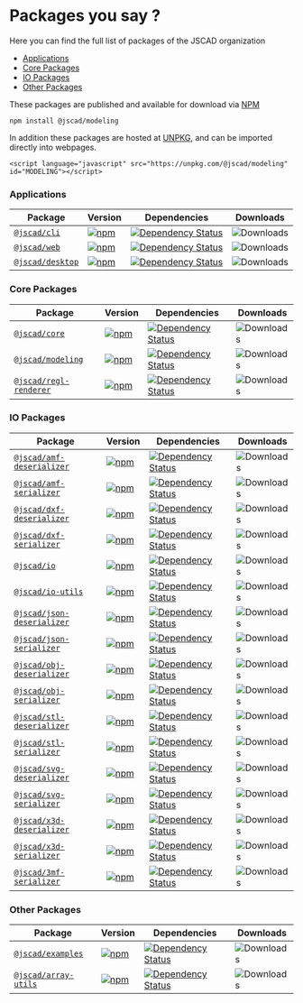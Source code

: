# Packages you say ?

Here you can find the full list of packages of the JSCAD organization

- [Applications](#ui-packages)
- [Core Packages](#core-packages)
- [IO Packages](#io-packages)
- [Other Packages](#other-packages)

These packages are published and available for download via [NPM](https://www.npmjs.com/org/jscad)
```
npm install @jscad/modeling
```

In addition these packages are hosted at [UNPKG](https://unpkg.com/), and can be imported directly into webpages.

```
<script language="javascript" src="https://unpkg.com/@jscad/modeling" id="MODELING"></script>
```


### Applications

| Package | Version | Dependencies | Downloads |
|---------|---------|--------------|-----------|
| [`@jscad/cli`](/packages/cli) | [![npm](https://img.shields.io/npm/v/@jscad/cli.svg)](https://www.npmjs.com/package/@jscad/cli) | [![Dependency Status](https://img.shields.io/librariesio/release/npm/@jscad/cli)](https://www.npmjs.com/package/@jscad/cli) | ![Downloads](https://img.shields.io/npm/dw/@jscad/cli) |
| [`@jscad/web`](/packages/web) | [![npm](https://img.shields.io/npm/v/@jscad/web.svg)](https://www.npmjs.com/package/@jscad/web) | [![Dependency Status](https://img.shields.io/librariesio/release/npm/@jscad/web)](https://www.npmjs.com/package/@jscad/web) | ![Downloads](https://img.shields.io/npm/dw/@jscad/web) |
| [`@jscad/desktop`](/packages/desktop) | [![npm](https://img.shields.io/npm/v/@jscad/desktop.svg)](https://www.npmjs.com/package/@jscad/desktop) | [![Dependency Status](https://img.shields.io/librariesio/release/npm/@jscad/desktop)](https://www.npmjs.com/package/@jscad/desktop) | ![Downloads](https://img.shields.io/npm/dw/@jscad/desktop) |

### Core Packages

| Package | Version | Dependencies | Downloads |
|---------|---------|--------------|-----------|
| [`@jscad/core`](/packages/core) | [![npm](https://img.shields.io/npm/v/@jscad/core.svg)](https://www.npmjs.com/package/@jscad/core) | [![Dependency Status](https://img.shields.io/librariesio/release/npm/@jscad/core)](https://www.npmjs.com/package/@jscad/core) | ![Downloads](https://img.shields.io/npm/dw/@jscad/core) |
| [`@jscad/modeling`](/packages/modeling) | [![npm](https://img.shields.io/npm/v/@jscad/modeling.svg)](https://www.npmjs.com/package/@jscad/modeling) | [![Dependency Status](https://img.shields.io/librariesio/release/npm/@jscad/modeling)](https://www.npmjs.com/package/@jscad/modeling) | ![Downloads](https://img.shields.io/npm/dw/@jscad/modeling) |
| [`@jscad/regl-renderer`](/packages/utils/regl-renderer) | [![npm](https://img.shields.io/npm/v/@jscad/regl-renderer.svg)](https://www.npmjs.com/package/@jscad/regl-renderer) | [![Dependency Status](https://img.shields.io/librariesio/release/npm/@jscad/regl-renderer)](https://www.npmjs.com/package/@jscad/regl-renderer) | ![Downloads](https://img.shields.io/npm/dw/@jscad/regl-renderer) |

### IO Packages

| Package | Version | Dependencies | Downloads |
|---------|---------|--------------|-----------|
| [`@jscad/amf-deserializer`](/packages/io/amf-deserializer) | [![npm](https://img.shields.io/npm/v/@jscad/amf-deserializer.svg)](https://www.npmjs.com/package/@jscad/amf-deserializer) | [![Dependency Status](https://img.shields.io/librariesio/release/npm/@jscad/amf-deserializer)](https://www.npmjs.com/package/@jscad/amf-deserializer) | ![Downloads](https://img.shields.io/npm/dw/@jscad/amf-deserializer) |
| [`@jscad/amf-serializer`](/packages/io/amf-serializer) | [![npm](https://img.shields.io/npm/v/@jscad/amf-serializer.svg)](https://www.npmjs.com/package/@jscad/amf-serializer) | [![Dependency Status](https://img.shields.io/librariesio/release/npm/@jscad/amf-serializer)](https://www.npmjs.com/package/@jscad/amf-serializer) | ![Downloads](https://img.shields.io/npm/dw/@jscad/amf-serializer) |
| [`@jscad/dxf-deserializer`](/packages/io/dxf-deserializer) | [![npm](https://img.shields.io/npm/v/@jscad/dxf-deserializer.svg)](https://www.npmjs.com/package/@jscad/dxf-deserializer) | [![Dependency Status](https://img.shields.io/librariesio/release/npm/@jscad/dxf-deserializer)](https://www.npmjs.com/package/@jscad/dxf-deserializer) | ![Downloads](https://img.shields.io/npm/dw/@jscad/dxf-deserializer) |
| [`@jscad/dxf-serializer`](/packages/io/dxf-serializer) | [![npm](https://img.shields.io/npm/v/@jscad/dxf-serializer.svg)](https://www.npmjs.com/package/@jscad/dxf-serializer) | [![Dependency Status](https://img.shields.io/librariesio/release/npm/@jscad/dxf-serializer)](https://www.npmjs.com/package/@jscad/dxf-serializer) | ![Downloads](https://img.shields.io/npm/dw/@jscad/dxf-serializer) |
| [`@jscad/io`](/packages/io/io) | [![npm](https://img.shields.io/npm/v/@jscad/io.svg)](https://www.npmjs.com/package/@jscad/io) | [![Dependency Status](https://img.shields.io/librariesio/release/npm/@jscad/io)](https://www.npmjs.com/package/@jscad/io) | ![Downloads](https://img.shields.io/npm/dw/@jscad/io) |
| [`@jscad/io-utils`](/packages/io/io-utils) | [![npm](https://img.shields.io/npm/v/@jscad/io-utils.svg)](https://www.npmjs.com/package/@jscad/io-utils) | [![Dependency Status](https://img.shields.io/librariesio/release/npm/@jscad/io-utils)](https://www.npmjs.com/package/@jscad/io-utils) | ![Downloads](https://img.shields.io/npm/dw/@jscad/io-utils) |
| [`@jscad/json-deserializer`](/packages/io/json-deserializer) | [![npm](https://img.shields.io/npm/v/@jscad/json-deserializer.svg)](https://www.npmjs.com/package/@jscad/json-deserializer) | [![Dependency Status](https://img.shields.io/librariesio/release/npm/@jscad/json-deserializer)](https://www.npmjs.com/package/@jscad/json-deserializer) | ![Downloads](https://img.shields.io/npm/dw/@jscad/json-serializer) |
| [`@jscad/json-serializer`](/packages/io/json-serializer) | [![npm](https://img.shields.io/npm/v/@jscad/json-serializer.svg)](https://www.npmjs.com/package/@jscad/json-serializer) | [![Dependency Status](https://img.shields.io/librariesio/release/npm/@jscad/json-serializer)](https://www.npmjs.com/package/@jscad/json-serializer) | ![Downloads](https://img.shields.io/npm/dw/@jscad/json-serializer) |
| [`@jscad/obj-deserializer`](/packages/io/obj-deserializer) | [![npm](https://img.shields.io/npm/v/@jscad/obj-deserializer.svg)](https://www.npmjs.com/package/@jscad/obj-deserializer) | [![Dependency Status](https://img.shields.io/librariesio/release/npm/@jscad/obj-deserializer)](https://www.npmjs.com/package/@jscad/obj-deserializer) | ![Downloads](https://img.shields.io/npm/dw/@jscad/obj-deserializer) |
| [`@jscad/obj-serializer`](/packages/io/obj-serializer) | [![npm](https://img.shields.io/npm/v/@jscad/obj-serializer.svg)](https://www.npmjs.com/package/@jscad/obj-serializer) | [![Dependency Status](https://img.shields.io/librariesio/release/npm/@jscad/obj-serializer)](https://www.npmjs.com/package/@jscad/obj-serializer) | ![Downloads](https://img.shields.io/npm/dw/@jscad/obj-serializer) |
| [`@jscad/stl-deserializer`](/packages/io/stl-deserializer) | [![npm](https://img.shields.io/npm/v/@jscad/stl-deserializer.svg)](https://www.npmjs.com/package/@jscad/stl-deserializer) | [![Dependency Status](https://img.shields.io/librariesio/release/npm/@jscad/stl-deserializer)](https://www.npmjs.com/package/@jscad/stl-deserializer) | ![Downloads](https://img.shields.io/npm/dw/@jscad/stl-deserializer) |
| [`@jscad/stl-serializer`](/packages/io/stl-serializer) | [![npm](https://img.shields.io/npm/v/@jscad/stl-serializer.svg)](https://www.npmjs.com/package/@jscad/stl-serializer) | [![Dependency Status](https://img.shields.io/librariesio/release/npm/@jscad/stl-serializer)](https://www.npmjs.com/package/@jscad/stl-serializer) | ![Downloads](https://img.shields.io/npm/dw/@jscad/stl-serializer) |
| [`@jscad/svg-deserializer`](/packages/io/svg-deserializer) | [![npm](https://img.shields.io/npm/v/@jscad/svg-deserializer.svg)](https://www.npmjs.com/package/@jscad/svg-deserializer) | [![Dependency Status](https://img.shields.io/librariesio/release/npm/@jscad/svg-deserializer)](https://www.npmjs.com/package/@jscad/svg-deserializer) | ![Downloads](https://img.shields.io/npm/dw/@jscad/svg-deserializer) |
| [`@jscad/svg-serializer`](/packages/io/svg-serializer) | [![npm](https://img.shields.io/npm/v/@jscad/svg-serializer.svg)](https://www.npmjs.com/package/@jscad/svg-serializer) | [![Dependency Status](https://img.shields.io/librariesio/release/npm/@jscad/svg-serializer)](https://www.npmjs.com/package/@jscad/svg-serializer) | ![Downloads](https://img.shields.io/npm/dw/@jscad/svg-serializer) |
| [`@jscad/x3d-deserializer`](/packages/io/x3d-deserializer) | [![npm](https://img.shields.io/npm/v/@jscad/x3d-deserializer.svg)](https://www.npmjs.com/package/@jscad/x3d-deserializer) | [![Dependency Status](https://img.shields.io/librariesio/release/npm/@jscad/x3d-deserializer)](https://www.npmjs.com/package/@jscad/x3d-deserializer) | ![Downloads](https://img.shields.io/npm/dw/@jscad/x3d-deserializer) |
| [`@jscad/x3d-serializer`](/packages/io/x3d-serializer) | [![npm](https://img.shields.io/npm/v/@jscad/x3d-serializer.svg)](https://www.npmjs.com/package/@jscad/x3d-serializer) | [![Dependency Status](https://img.shields.io/librariesio/release/npm/@jscad/x3d-serializer)](https://www.npmjs.com/package/@jscad/x3d-serializer) | ![Downloads](https://img.shields.io/npm/dw/@jscad/x3d-serializer) |
| [`@jscad/3mf-serializer`](/packages/io/3mf-serializer) | [![npm](https://img.shields.io/npm/v/@jscad/3mf-serializer.svg)](https://www.npmjs.com/package/@jscad/3mf-serializer) | [![Dependency Status](https://img.shields.io/librariesio/release/npm/@jscad/3mf-serializer)](https://www.npmjs.com/package/@jscad/3mf-serializer) | ![Downloads](https://img.shields.io/npm/dw/@jscad/3mf-serializer) |

### Other Packages

| Package | Version | Dependencies | Downloads |
|---------|---------|--------------|-----------|
| [`@jscad/examples`](/packages/examples) | [![npm](https://img.shields.io/npm/v/@jscad/examples.svg)](https://www.npmjs.com/package/@jscad/examples) | [![Dependency Status](https://img.shields.io/librariesio/release/npm/@jscad/examples)](https://www.npmjs.com/package/@jscad/examples) | ![Downloads](https://img.shields.io/npm/dw/@jscad/examples) |
| [`@jscad/array-utils`](/packages/utils/array-utils) | [![npm](https://img.shields.io/npm/v/@jscad/array-utils.svg)](https://www.npmjs.com/package/@jscad/array-utils) | [![Dependency Status](https://img.shields.io/librariesio/release/npm/@jscad/array-utils)](https://www.npmjs.com/package/@jscad/array-utils) | ![Downloads](https://img.shields.io/npm/dw/@jscad/array-utils) |

